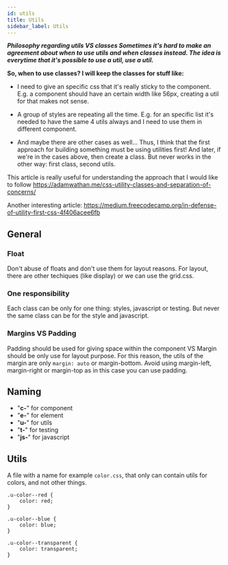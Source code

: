 ```yaml
---
id: utils
title: Utils
sidebar_label: Utils
---
```


**_Philosophy regarding utils VS classes
Sometimes it's hard to make an agreement about when to use utils and when classes instead. The idea is everytime that it's possible to use a util, use a util._**

**So, when to use classes? I will keep the classes for stuff like:**

- I need to give an specific css that it's really sticky to the component. E.g. a component should have an certain width like 56px, creating a util for that makes not sense.

- A group of styles are repeating all the time. E.g. for an specific list it's needed to have the same 4 utils always and I need to use them in different component.

- And maybe there are other cases as well...
  Thus, I think that the first approach for building something must be using utilities first! And later, if we're in the cases above, then create a class. But never works in the other way: first class, second utils.

This article is really useful for understanding the approach that I would like to follow https://adamwathan.me/css-utility-classes-and-separation-of-concerns/

Another interesting article: https://medium.freecodecamp.org/in-defense-of-utility-first-css-4f406acee6fb

## General

### Float

Don't abuse of floats and don't use them for layout reasons. For layout, there are other techiques (like display) or we can use the grid.css.

### One responsibility

Each class can be only for one thing: styles, javascript or testing. But never the same class can be for the style and javascript.

### Margins VS Padding

Padding should be used for giving space within the component VS Margin should be only use for layout purpose. For this reason, the utils of the margin are only `margin: auto` or margin-bottom. Avoid using margin-left, margin-right or margin-top as in this case you can use padding.

## Naming

- "**c-**" for component
- "**e-**" for element
- "**u-**" for utils
- "**t-**" for testing
- "**js-**" for javascript

## Utils

A file with a name for example `color.css`, that only can contain utils for colors, and not other things.

```stylesheet
.u-color--red {
    color: red;
}

.u-color--blue {
    color: blue;
}

.u-color--transparent {
    color: transparent;
}
```
